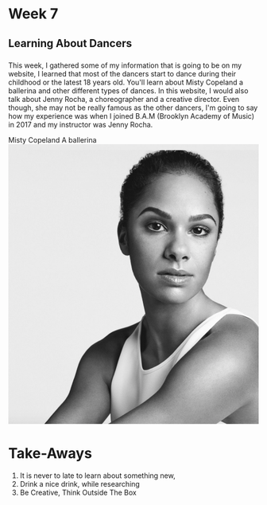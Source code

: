 # Week 7

## Learning About Dancers

### 
This week, I gathered some of my information that is going to be on my website, 
I learned that most of the dancers start to dance during their childhood or the latest 18 years old.
You'll learn about Misty Copeland a ballerina  and other different types of dances.
In this website, I would also talk about Jenny Rocha, a choreographer and a creative director. Even though, she may not be really famous as the other dancers, I'm going to say how my experience was when I joined B.A.M (Brooklyn Academy of Music) in 2017 and my instructor was Jenny Rocha.

Misty Copeland A ballerina
<img src="../MistyCopeland.png"/>



# Take-Aways
1. It is never to late to learn about something new, 
2. Drink a nice drink, while researching
3. Be Creative, Think Outside The Box 


